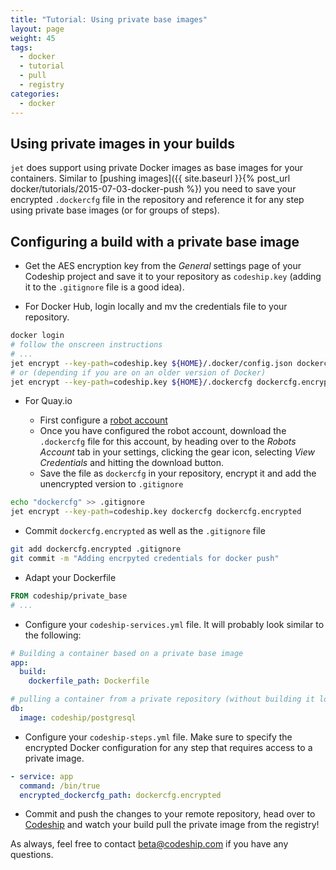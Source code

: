 ```yaml
---
title: "Tutorial: Using private base images"
layout: page
weight: 45
tags:
  - docker
  - tutorial
  - pull
  - registry
categories:
  - docker
---
```


## Using private images in your builds

`jet` does support using private Docker images as base images for your containers. Similar to [pushing images]({{ site.baseurl }}{% post_url docker/tutorials/2015-07-03-docker-push %}) you need to save your encrypted `.dockercfg` file in the repository and reference it for any step using private base images (or for groups of steps).

## Configuring a build with a private base image

* Get the AES encryption key from the _General_ settings page of your Codeship project and save it to your repository as `codeship.key` (adding it to the `.gitignore` file is a good idea).

* For Docker Hub, login locally and mv the credentials file to your repository.

```bash
docker login
# follow the onscreen instructions
# ...
jet encrypt --key-path=codeship.key ${HOME}/.docker/config.json dockercfg.encrypted
# or (depending if you are on an older version of Docker)
jet encrypt --key-path=codeship.key ${HOME}/.dockercfg dockercfg.encrypted
```

* For Quay.io

    * First configure a [robot account](http://docs.quay.io/glossary/robot-accounts.html)
    * Once you have configured the robot account, download the `.dockercfg` file for this account, by heading over to the _Robots Account_ tab in your settings, clicking the gear icon, selecting _View Credentials_ and hitting the download button.
    * Save the file as `dockercfg` in your repository, encrypt it and add the unencrypted version to `.gitignore`

```bash
echo "dockercfg" >> .gitignore
jet encrypt --key-path=codeship.key dockercfg dockercfg.encrypted
```

* Commit `dockercfg.encrypted` as well as the `.gitignore` file

```bash
git add dockercfg.encrypted .gitignore
git commit -m "Adding encrpyted credentials for docker push"
```

* Adapt your Dockerfile

```Dockerfile
FROM codeship/private_base
# ...
```

* Configure your `codeship-services.yml` file. It will probably look similar to the following:

```yaml
# Building a container based on a private base image
app:
  build:
    dockerfile_path: Dockerfile

# pulling a container from a private repository (without building it locally)
db:
  image: codeship/postgresql
```

* Configure your `codeship-steps.yml` file. Make sure to specify the encrypted Docker configuration for any step that requires access to a private image.

```yaml
- service: app
  command: /bin/true
  encrypted_dockercfg_path: dockercfg.encrypted
```

* Commit and push the changes to your remote repository, head over to [Codeship](https://codeship.com/) and watch your build pull the private image from the registry!

As always, feel free to contact [beta@codeship.com](mailto:beta@codeship.com) if you have any questions.
